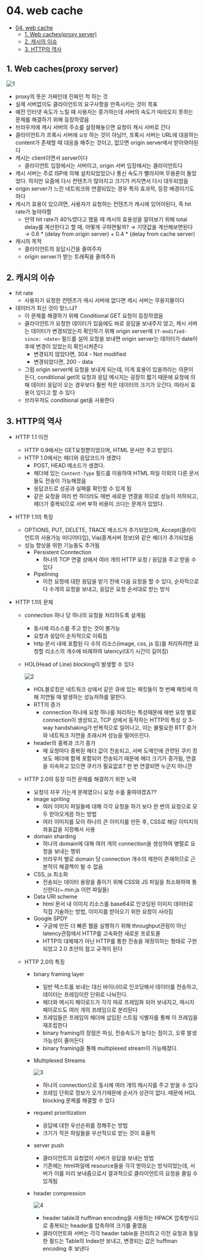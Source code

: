 # 04. web cache

<!--ts-->

- [04. web cache](#04-web-cache)
  - [1. Web caches(proxy server)](#1-web-cachesproxy-server)
  - [2. 캐시의 이슈](#2-캐시의-이슈)
  - [3. HTTP의 역사](#3-http의-역사)

<!-- Created by https://github.com/ekalinin/github-markdown-toc -->
<!-- Added by: sungminyou, at: 2022년 7월  6일 수요일 12시 11분 17초 KST -->

<!--te-->

## 1. Web caches(proxy server)

![1](https://user-images.githubusercontent.com/48282185/177460040-b338d8b1-d0ff-451b-b4b6-8e159c024d6f.png)

- proxy의 뜻은 가짜인데 진짜인 척 하는 것
- 실제 서버없이도 클라이언트의 요구사항을 만족시키는 것이 목표
- 예전 인터넷 속도가 느릴 때 사용자는 증가하는데 서버의 속도가 따라오지 못하는 문제를 해결하기 위해 등장하였음
- 브라우저에 캐시 서버의 주소를 설정해놓으면 요청이 캐시 서버로 간다
- 클라이언트가 프록시 서버에 `요청` 하는 것이 아님!!!, 프록시 서버는 URL에 대응하는 content가 존재할 때 대응을 해주는 것이고, 없으면 origin server에서 받아와야된다
- 캐시는 client이면서 server이다
  - 클라이언트 입장에서는 서버이고, origin 서버 입장에서는 클라이언트다
- 캐시 서버는 주로 ISP에 의해 설치되었었으나 통신 속도가 빨라지며 무용론이 돌았었다. 하지만 요즘에 다시 컨텐츠가 많아지고 크기가 커지면서 다시 대두되었음
- origin server가 느린 네트워크와 연결되있는 경우 특히 효과적, 등장 배경이기도 하다
- 캐시가 효용이 있으려면, 사용자가 요청하는 컨텐츠가 캐시에 있어야된다, 즉 hit rate가 높아야함
  - 만약 hit rate가 40%였다고 했을 때 캐시의 효용성을 알아보기 위해 total delay를 계산한다고 할 때, 어떻게 구하면될까? → 기댓값을 계산해보면된다 → 0.6 \* (delay from origin server) + 0.4 \* (delay from cache server)
- 캐시의 목적
  - 클라이언트의 응답시간을 줄여주자
  - origin server가 받는 트래픽을 줄여주자

## 2. 캐시의 이슈

- hit rate
  - 사용자가 요청한 컨텐츠가 캐시 서버에 없다면 캐시 서버는 무용지물이다
- 데이터가 최신 것이 맞느냐?
  - 이 문제를 해결하기 위해 Conditional GET 요청이 등장하였음
  - 클라이언트가 요청한 데이터가 있음에도 바로 응답을 보내주지 않고, 캐시 서버는 데이터가 변경되었는지 확인하기 위해 origin server에 `If-modified-since: <date>` 필드를 실어 요청을 보내면 origin server는 데이터가 date이후에 변경이 있었는지 확인시켜준다
    - 변경되지 않았다면, 304 - Not modified
    - 변경되었다면, 200 - data
  - 그럼 origin server에 요청을 보내게 되는데, 이게 효용이 있을까라는 의문이 든다, conditional get의 요청과 응답 메시지는 굉장히 짧기 때문에 요청에 의해 데이터 응답이 오는 경우보다 훨씬 작은 데이터의 크기가 오간다. 따라서 효용이 있다고 할 수 있다
  - 브라우저도 conditional get을 사용한다

## 3. HTTP의 역사

- HTTP 1.1 이전
  - HTTP 0.9에서는 GET요청뿐이었으며, HTML 문서만 주고 받았다.
  - HTTP 1.0에서는 헤더와 응답코드가 생겼다
    - POST, HEAD 메소드가 생겼다.
    - 헤더에 있는 `Content-Type` 필드를 이용하여 HTML 파일 이외의 다른 문서들도 전송이 가능해졌음
    - 응답코드로 성공과 실패를 확인할 수 있게 됨
    - 같은 요청을 여러 번 하더라도 매번 새로운 연결을 하므로 성능이 저하되고, 헤더가 중복되므로 서버 부하 비용이 크다는 문제가 있었다.
- HTTP 1.1의 특징
  - OPTIONS, PUT, DELETE, TRACE 메소드가 추가되었으며, Accept(클라이언트의 사용가능 미디어타입), Via(중계서버 정보)와 같은 헤더가 추가되었음
  - 성능 향상을 위한 기능들도 추가됨
    - Persistent Conntection
      - 하나의 TCP 연결 상에서 여러 개의 HTTP 요청 / 응답을 주고 받을 수 있다
    - Pipelining
      - 이전 요청에 대한 응답을 받기 전에 다음 요청을 할 수 있다, 순차적으로 다 수개의 요청을 보내고, 응답은 요청 순서대로 받는 방식
- HTTP 1.1의 문제

  - connection 하나 당 하나의 요청을 처리하도록 설계됨
    - 동시에 리소스를 주고 받는 것이 불가능
    - 요청과 응답이 순차적으로 이뤄짐
    - http 문서 내에 포함된 다 수의 리소스(image, css, js 등)를 처리하려면 요청할 리소스의 개수에 비례하여 latency(대기 시간이 길어짐)
  - HOL(Head of Line) blocking이 발생할 수 있다

    ![2](https://user-images.githubusercontent.com/48282185/177460037-e922eb62-5822-4517-a1fc-b4112e2d6ba3.png)

    - HOL블로킹은 네트워크 상에서 같은 큐에 있는 패킷들이 첫 번째 패킷에 의해 지연될 때 발생하는 성능저하를 말한다.
    - RTT의 증가
      - connection 하나에 요청 하나를 처리하는 특성때문에 매번 요청 별로 connection이 생성되고, TCP 상에서 동작하는 HTTP의 특성 상 3-way handshaking가 반복적으로 일어나고, 이는 불필요한 RTT 증가와 네트워크 지연을 초래시켜 성능을 떨어뜨린다.
    - header의 중복과 크기 증가
      - 매 요청마다 중복된 헤더 값이 전송되고, 서버 도메인에 관련된 쿠키 정보도 헤더에 함께 포함되어 전송되기 때문에 헤더 크기가 증가됨, 연결을 지속하고 있으면 쿠키가 필요없죠? 한 번 연결되면 누군지 아니깐

  - HTTP 2.0의 등장 이전 문제를 해결하기 위한 노력
    - 요청이 자꾸 가는게 문제였으니 요청 수를 줄여야겠죠??
    - image spriting
      - 여러 이미지 파일들에 대해 각각 요청을 하기 보다 한 번의 요청으로 모두 받아오게끔 하는 방법
      - 여러 이미지를 모아 하나의 큰 이미지를 만든 후, CSS로 해당 이미지의 좌표값을 지정해서 사용
    - domain sharding
      - 하나의 domain에 대해 여러 개의 connection을 생성하여 병렬로 요청을 보내는 행위
      - 브라우저 별로 domain 당 connection 개수의 제한이 존재하므로 근본적이 해결책이 될 수 없음
    - CSS, js 최소화
      - 전송되는 데이터 용량을 줄이기 위해 CSS와 JS 파일을 최소화하여 통신한다(~.min.js 이런 파일들)
    - Data URI scheme
      - html 문서 내 이미지 리소스를 base64로 인코딩된 이미지 데이터로 직접 기술하는 방법, 이미지를 받아오기 위한 요청이 사라짐
    - Google SPDY
      - 구글에 만든 더 빠른 웹을 실행하기 위해 throughput관점이 아닌 latency관점에서 HTTP를 고속화한 새로운 프로토콜
      - HTTP의 대체재가 아닌 HTTP를 통한 전송을 재정의하는 형태로 구현되었고 2.0 초안의 참고 규격이 된다
  - HTTP 2.0의 특징

    - binary framing layer
      - 일반 텍스트를 보내는 대신 바이너리로 인코딩해서 데이터를 전송하고, 데이터는 프레임이란 단위로 나눠진다.
      - 헤더와 메시지 페이로드가 각각 따로 프레임화 되어 보내지고, 메시지 페이로드도 여러 개의 프레임으로 분리된다
      - 프레임들은 프레임의 헤더에 삽입된 스트림 식별자를 통해 이 프레임을 재조립한다
      - binary framing의 장점은 파싱, 전송속도가 높다는 점이고, 오류 발생 가능성이 줄어든다
      - binary framing을 통해 multiplexed stream이 가능해졌다.
    - Multiplexed Streams

      ![3](https://user-images.githubusercontent.com/48282185/177460028-5a3a2877-e51f-41c3-a3c1-a90e1c2df9e1.png)

      - 하나의 connection으로 동시에 여러 개의 메시지를 주고 받을 수 있다
      - 프레임 단위로 정보가 오가기때문에 순서가 상관이 없다. 때문에 HOL blocking 문제를 해결할 수 있다

    - request prioritization
      - 응답에 대한 우선순위를 정해주는 방법
      - 크기가 작은 파일들을 우선적으로 받는 것이 효율적
    - server push
      - 클라이언트의 요청없이 서버가 응답을 보내는 방법
      - 기존에는 html파일에 resource들을 각각 받아오는 방식이었는데, 서버가 이를 미리 보내줌으로서 결과적으로 클라이언트의 요청을 줄일 수 있게됨
    - header compression

      ![4](https://user-images.githubusercontent.com/48282185/177460022-03ab1192-8ce4-49a7-914c-ce383935e4db.jpeg)

      - header table과 huffman encoding을 사용하는 HPACK 압축방식으로 중복되는 header를 압축하여 크기를 줄였음
      - 클라이언트와 서버는 각각 header table을 관리하고 이전 요청과 동일한 필드는 Table의 Index만 보내고, 변경되는 값은 huffman encoding 후 보낸다
